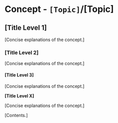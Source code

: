# Concept - `[Topic]`/[Topic]

## [Title Level 1]

[Concise explanations of the concept.]

### [Title Level 2]

[Concise explanations of the concept.]

#### [Title Level 3]

[Concise explanations of the concept.]

**[Title Level X]**

[Concise explanations of the concept.]

[Contents.]
